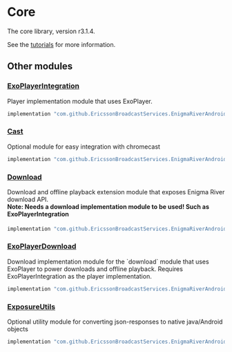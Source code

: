 # Core

The core library, version r3.1.4.

See the [tutorials](tutorials/index.md) for more information.

## Other modules

### [ExoPlayerIntegration](https://github.com/EricssonBroadcastServices/EnigmaRiverAndroidExoPlayerIntegration/tree/r3.1.4)

<p>Player implementation module that uses ExoPlayer.</p>

```gradle
implementation "com.github.EricssonBroadcastServices.EnigmaRiverAndroid:exoplayerintegration:r3.1.4"
```

### [Cast](https://github.com/EricssonBroadcastServices/EnigmaRiverAndroidCast/tree/r3.1.4)

<p>Optional module for easy integration with chromecast</p>

```gradle
implementation "com.github.EricssonBroadcastServices.EnigmaRiverAndroid:cast:r3.1.4"
```

### [Download](https://github.com/EricssonBroadcastServices/EnigmaRiverAndroidDownload/tree/r3.1.4)

<p>Download and offline playback extension module that exposes Enigma River download API.</p>
<h4 style="margin-top: -1em">Note: Needs a download implementation module to be used! Such as ExoPlayerIntegration</h4>

```gradle
implementation "com.github.EricssonBroadcastServices.EnigmaRiverAndroid:download:r3.1.4"
```

### [ExoPlayerDownload](https://github.com/EricssonBroadcastServices/EnigmaRiverAndroidExoPlayerDownload/tree/r3.1.4)

<p>Download implementation module for the `download` module that uses ExoPlayer to power downloads and offline playback. Requires ExoPlayerIntegration as the player implementation.</p>

```gradle
implementation "com.github.EricssonBroadcastServices.EnigmaRiverAndroid:exoPlayerDownload:r3.1.4"
```

### [ExposureUtils](https://github.com/EricssonBroadcastServices/EnigmaRiverAndroidExposureUtils/tree/r3.1.4)

<p>Optional utility module for converting json-responses to native java/Android objects</p>

```gradle
implementation "com.github.EricssonBroadcastServices.EnigmaRiverAndroid:exposureUtils:r3.1.4"
```